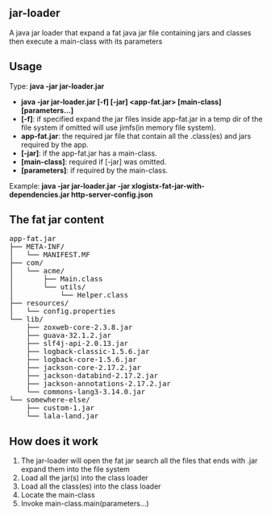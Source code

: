 ## jar-loader
A java jar loader that expand a fat java jar file containing jars and classes then execute a main-class with its parameters

## Usage
Type: <strong>java -jar jar-loader.jar</strong>
<ul>
<li><strong>java -jar jar-loader.jar [-f] [-jar] &lt;app-fat.jar&gt; [main-class] [parameters...]</strong>
<li><strong>[-f]</strong>: if specified expand the jar files inside app-fat.jar in a temp dir of the file system if omitted will use jimfs(in memory file system).
<li><strong>app-fat.jar</strong>: the required jar file that contain all the .class(es) and jars required by the app.
<li><strong>[-jar]</strong>: if the app-fat.jar has a main-class.
<li><strong>[main-class]</strong>: required if [-jar] was omitted.
<li><strong>[parameters]</strong>: if required by the main-class.
</ul>

Example: <strong>java -jar jar-loader.jar -jar xlogistx-fat-jar-with-dependencies.jar http-server-config.json</strong>

## The fat jar content

<pre>
app-fat.jar
├── META-INF/
│   └── MANIFEST.MF
├── com/
│   └── acme/
│       ├── Main.class
│       └── utils/
│           └── Helper.class
├── resources/
│   └── config.properties
└── lib/
    ├── zoxweb-core-2.3.8.jar
    ├── guava-32.1.2.jar
    ├── slf4j-api-2.0.13.jar
    ├── logback-classic-1.5.6.jar
    ├── logback-core-1.5.6.jar
    ├── jackson-core-2.17.2.jar
    ├── jackson-databind-2.17.2.jar
    ├── jackson-annotations-2.17.2.jar
    └── commons-lang3-3.14.0.jar
└── somewhere-else/
    ├── custom-1.jar
    └── lala-land.jar
</pre>

## How does it work
<ol>
<li>The jar-loader will open the fat jar search all the files that ends with .jar expand them into the file system
<li>Load all the jar(s) into the class loader
<li>Load all the class(es) into the class loader
<li>Locate the main-class
<li>Invoke main-class.main(parameters...) 
</ol>